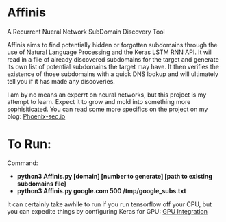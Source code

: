 # Affinis

A Recurrent Nueral Network SubDomain Discovery Tool

Affinis aims to find potentially hidden or forgotten subdomains through the use of Natural Language Processing and the Keras LSTM RNN API.
It will read in a file of already discovered subdomains for the target and generate its own list of potential subdomains the target may have.
It then verifies the existence of those subdomains with a quick DNS lookup and will ultimately tell you if it has made any discoveries.

I am by no means an experrt on neural networks, but this project is my attempt to learn. Expect it to grow and mold into something more sophisiticated.
You can read some more specifics on the project on my blog: [Phoenix-sec.io](https://phoenix-sec.io)

# To Run:
Command:
  - **python3 Affinis.py [domain] [number to generate] [path to existing subdomains file]**
  - **python3 Affinis.py google.com 500 /tmp/google_subs.txt**
  
It can certainly take awhile to run if you run tensorflow off your CPU, but you can expedite things by configuring Keras for GPU: [GPU Integration](https://wandb.ai/authors/ayusht/reports/Using-GPUs-With-Keras-A-Tutorial-With-Code--VmlldzoxNjEyNjE)

